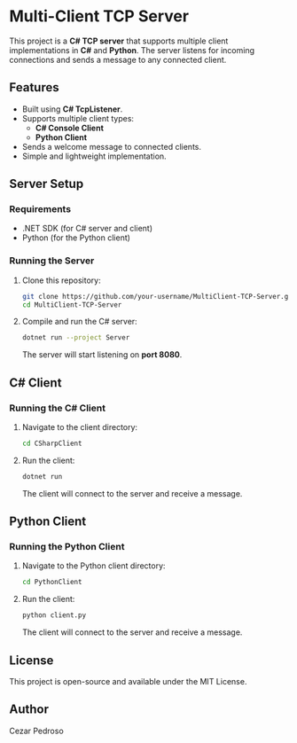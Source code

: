 # Multi-Client TCP Server

This project is a **C# TCP server** that supports multiple client implementations in **C#** and **Python**. The server listens for incoming connections and sends a message to any connected client.

## Features
- Built using **C# TcpListener**.
- Supports multiple client types:
  - **C# Console Client**
  - **Python Client**
- Sends a welcome message to connected clients.
- Simple and lightweight implementation.

## Server Setup
### Requirements
- .NET SDK (for C# server and client)
- Python (for the Python client)

### Running the Server
1. Clone this repository:
   ```sh
   git clone https://github.com/your-username/MultiClient-TCP-Server.git
   cd MultiClient-TCP-Server
   ```
2. Compile and run the C# server:
   ```sh
   dotnet run --project Server
   ```
   The server will start listening on **port 8080**.

## C# Client
### Running the C# Client
1. Navigate to the client directory:
   ```sh
   cd CSharpClient
   ```
2. Run the client:
   ```sh
   dotnet run
   ```
   The client will connect to the server and receive a message.

## Python Client
### Running the Python Client
1. Navigate to the Python client directory:
   ```sh
   cd PythonClient
   ```
2. Run the client:
   ```sh
   python client.py
   ```
   The client will connect to the server and receive a message.

## License
This project is open-source and available under the MIT License.

## Author
Cezar Pedroso


